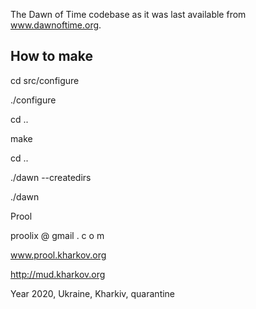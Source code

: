 The Dawn of Time codebase as it was last available from www.dawnoftime.org.

How to make
-----------

cd src/configure

./configure

cd ..

make

cd ..

./dawn --createdirs

./dawn

Prool

proolix @ gmail . c o m

www.prool.kharkov.org

http://mud.kharkov.org

Year 2020, Ukraine, Kharkiv, quarantine
